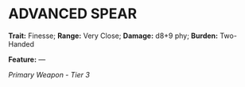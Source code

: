 ﻿# ADVANCED SPEAR

**Trait:** Finesse; **Range:** Very Close; **Damage:** d8+9 phy; **Burden:** Two-Handed

**Feature:** —

*Primary Weapon - Tier 3*
